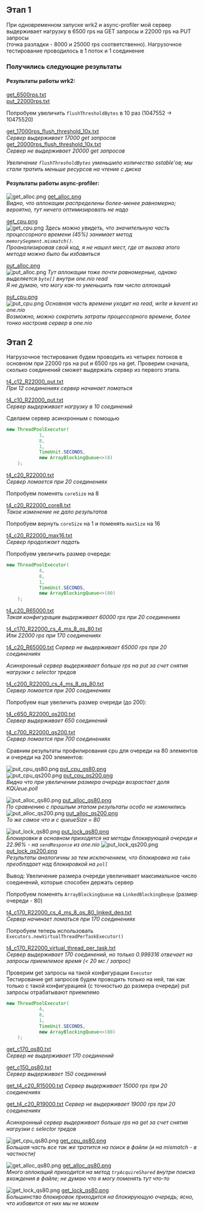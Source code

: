 ## Этап 1
При одновременном запуске wrk2 и async-profiler мой сервер выдерживает нагрузку в 6500 rps на GET запросы
и 22000 rps на PUT запросы \
(точка разладки - 8000 и 25000 rps соответственно).
Нагрузочное тестирование проводилось в 1 поток и 1 соединение

### Получились следующие результаты
#### Результаты работы wrk2:
[get_6500rps.txt](wrk%2Fresults%2Fstage1%2Fget_6500rps.txt) \
[put_22000rps.txt](wrk%2Fresults%2Fstage1%2Fput_22000rps.txt)

Попробуем увеличить ```flushThresholdBytes``` в 10 раз (1047552 -> 10475520)

[get_17000rps_flush_threshold_10x.txt](wrk%2Fresults%2Fstage1%2Fget_17000rps_flush_threshold_10x.txt) \
_Сервер выдерживает 17000 get запросов_ \
[get_20000rps_flush_threshold_10x.txt](wrk%2Fresults%2Fstage1%2Fget_20000rps_flush_threshold_10x.txt) \
_Сервер не выдерживает 20000 get запросов_

_Увеличение ```flushThresholdBytes``` уменьшило количество sstable'ов; мы стали тратить меньше ресурсов на чтение с диска_

#### Результаты работы async-profiler:
![get_alloc.png](asprof%2Fstage1%2Fget_alloc.png)
[get_alloc.png](asprof%2Fstage1%2Fget_alloc.png) \
_Видно, что аллокации распределены более-менее равномерно; вероятно, тут ничего оптимизировать не надо_

[get_cpu.png](asprof%2Fstage1%2Fget_cpu.png) \
![get_cpu.png](asprof%2Fstage1%2Fget_cpu.png)
_Здесь можно увидеть, что значительную часть процессорного времени (45%) занимает метод ```memorySegment.mismatch()```. \
Проанализировав свой код, я не нашел мест, где от вызова этого метода можно было бы избавиться_

[put_alloc.png](asprof%2Fstage1%2Fput_alloc.png) \
![put_alloc.png](asprof%2Fstage1%2Fput_alloc.png)
_Тут аллокации тоже почти равномерные, однако выделяется ```byte[]``` внутри one.nio read \
Я не думаю, что могу как-то уменьшить там число аллокаций_

[put_cpu.png](asprof%2Fstage1%2Fput_cpu.png) \
![put_cpu.png](asprof%2Fstage1%2Fput_cpu.png)
_Основная часть времени уходит на read, write и kevent из one.nio \
Возможно, можно сократить затраты процессорного времени, более тонко настроив сервер в one.nio_

## Этап 2
Нагрузочное тестирование будем проводить из четырех потоков в основном при 22000 rps на put и 6500 rps на get.
Проверим сначала, сколько соединений сможет выдержать сервер из первого этапа.

[t4_c12_R22000_put.txt](wrk%2Fresults%2Fstage2%2Fexecutor_threads_1%2Ft4_c12_R22000_put.txt) \
_При 12 соединениях сервер начинает ломаться_

[t4_c10_R22000_put.txt](wrk%2Fresults%2Fstage2%2Fexecutor_threads_1%2Ft4_c10_R22000_put.txt) \
_Сервер выдерживает нагрузку в 10 соединений_

Сделаем сервер асинхронным с помощью
```java
new ThreadPoolExecutor(
            1,
            8,
            1,
            TimeUnit.SECONDS,
            new ArrayBlockingQueue<>(8)
    );
```

[t4_c20_R22000.txt](wrk%2Fresults%2Fstage2%2Ft4_c20_R22000.txt) \
_Сервер ломается при 20 соединениях_

Попробуем поменять ```coreSize``` на 8 

[t4_c20_R22000_core8.txt](wrk%2Fresults%2Fstage2%2Ft4_c20_R22000_core8.txt) \
_Такое изменение не дало результатов_

Попробуем вернуть ```coreSize``` на 1 и поменять ```maxSize``` на 16

[t4_c20_R22000_max16.txt](wrk%2Fresults%2Fstage2%2Ft4_c20_R22000_max16.txt) \
_Сервер продолжает падать_

Попробуем увеличить размер очереди:
```java
new ThreadPoolExecutor(
            4,
            8,
            1,
            TimeUnit.SECONDS,
            new ArrayBlockingQueue<>(80)
    );
```

[t4_c20_R65000.txt](wrk%2Fresults%2Fstage2%2Ft4_c20_R65000.txt) \
_Такая конфигурация выдерживает 60000 rps при 20 соединениях_

[t4_c170_R22000_cs_4_ms_8_qs_80.txt](wrk%2Fresults%2Fstage2%2Ft4_c170_R22000_cs_4_ms_8_qs_80.txt) \
_Или 22000 rps при 170 соединениях_

[t4_c20_R65000.txt](wrk%2Fresults%2Fstage2%2Ft4_c20_R65000.txt)
_Сервер не выдерживает 65000 rps при 20 соединениях_

_Асинхронный сервер выдерживает больше rps на put за счет снятия нагрузки с selector тредов_

[t4_c200_R22000_cs_4_ms_8_qs_80.txt](wrk%2Fresults%2Fstage2%2Ft4_c200_R22000_cs_4_ms_8_qs_80.txt) \
_Сервер ломается при 200 соединениях_

Попробуем еще увеличить размер очереди (до 200):

[t4_c650_R22000_qs200.txt](wrk%2Fresults%2Fstage2%2Ft4_c650_R22000_qs200.txt) \
_Сервер выдерживает 650 соединений_

[t4_c700_R22000_qs200.txt](wrk%2Fresults%2Fstage2%2Ft4_c700_R22000_qs200.txt) \
_Сервер ломается при 700 соединениях_

Сравним результаты профилирования cpu для очереди на 80 элементов и очереди на 200 элементов:

![put_cpu_qs80.png](asprof%2Fstage2%2Fput_cpu_qs80.png)
[put_cpu_qs80.png](asprof%2Fstage2%2Fput_cpu_qs80.png) \
![put_cpu_qs200.png](asprof%2Fstage2%2Fput_cpu_qs200.png)
[put_cpu_qs200.png](asprof%2Fstage2%2Fput_cpu_qs200.png) \
_Видно что при увеличении размера очереди возрастает доля KQUeue.poll_

![put_alloc_qs80.png](asprof%2Fstage2%2Fput_alloc_qs80.png)
[put_alloc_qs80.png](asprof%2Fstage2%2Fput_alloc_qs80.png) \
_По сравнению с прошлым этапом результаты особо не изменились_ \
![put_alloc_qs200.png](asprof%2Fstage2%2Fput_alloc_qs200.png)
[put_alloc_qs200.png](asprof%2Fstage2%2Fput_alloc_qs200.png) \
_То же самое что и с queueSize = 80_

![put_lock_qs80.png](asprof%2Fstage2%2Fput_lock_qs80.png)
[put_lock_qs80.png](asprof%2Fstage2%2Fput_lock_qs80.png) \
_Блокировки в основном приходятся на методы блокирующей очереди и 22.96% - на ```sendResponse``` из one.nio_
![put_lock_qs200.png](asprof%2Fstage2%2Fput_lock_qs200.png)
[put_lock_qs200.png](asprof%2Fstage2%2Fput_lock_qs200.png) \
_Результаты аналогичны за тем исключением, что блокировка на ```take``` преобладает над блокировкой на ```poll```_



Вывод:
Увеличение размера очереди увеличивает максимальное число соединений, которые способен держать сервер


Попробуем поменять ```ArrayBlockingQueue``` на ```LinkedBlockingDeque``` (размер очереди - 80)

[t4_c170_R22000_cs_4_ms_8_qs_80_linked_deq.txt](wrk%2Fresults%2Fstage2%2Ft4_c170_R22000_cs_4_ms_8_qs_80_linked_deq.txt) \
_Сервер начинает ломаться при 170 соединениях_

Попробуем теперь использовать ```Executors.newVirtualThreadPerTaskExecutor()```

[t4_c170_R22000_virtual_thread_per_task.txt](wrk%2Fresults%2Fstage2%2Ft4_c170_R22000_virtual_thread_per_task.txt) \
_Сервер выдерживает 170 соединений, но только 0.999316 отвечает на запросы приемлемое время (< 20 мс / запрос)_

Проверим get запросы на такой конфигурации ```Executor``` \
Тестирование get запросов будем проводить только на ней, так как только с такой конфигурацией (с точностью до размера очереди) put запросы отрабатывают приемлемо
```java
new ThreadPoolExecutor(
            4,
            8,
            1,
            TimeUnit.SECONDS,
            new ArrayBlockingQueue<>(80)
    );
```

[get_c170_qs80.txt](wrk%2Fresults%2Fstage2%2Fget_c170_qs80.txt) \
_Сервер не выдерживает 170 соединений_

[get_c150_qs80.txt](wrk%2Fresults%2Fstage2%2Fget_c150_qs80.txt) \
_Сервер выдерживает 150 соединений_

[get_t4_c20_R15000.txt](wrk%2Fresults%2Fstage2%2Fget_t4_c20_R15000.txt)
_Сервер выдерживает 15000 rps при 20 соединениях_

[get_t4_c20_R19000.txt](wrk%2Fresults%2Fstage2%2Fget_t4_c20_R19000.txt)
_Сервер не выдерживает 19000 rps при 20 соединениях_

_Асинхронный сервер выдерживает больше rps на get за счет снятия нагрузки с selector тредов_

![get_cpu_qs80.png](asprof%2Fstage2%2Fget_cpu_qs80.png)
[get_cpu_qs80.png](asprof%2Fstage2%2Fget_cpu_qs80.png) \
_Большая часть все так же тратится на поиск в файли (и на mismatch - в частности)_

![get_alloc_qs80.png](asprof%2Fstage2%2Fget_alloc_qs80.png)
[get_alloc_qs80.png](asprof%2Fstage2%2Fget_alloc_qs80.png) \
_Много аллокаций приходится на метод ```tryAcquireShared``` внутри поиска вхождения в файле; не думаю что я могу поменять тут что-то_

![get_lock_qs80.png](asprof%2Fstage2%2Fget_lock_qs80.png)
[get_lock_qs80.png](asprof%2Fstage2%2Fget_lock_qs80.png) \
_Большинство блокировок приходится на блокирующую очередь; ясно, что избавится от них мы не можем_